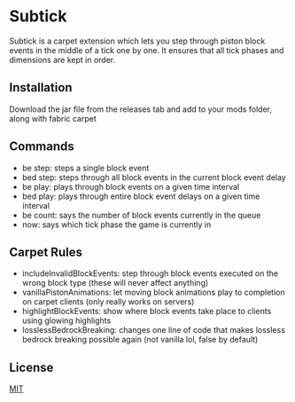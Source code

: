 # Subtick

Subtick is a carpet extension which lets you step through piston block events in the middle of a tick one by one. It ensures that all tick phases and dimensions are kept in order.

## Installation

Download the jar file from the releases tab and add to your mods folder, along with fabric carpet

## Commands
* be step: steps a single block event
* bed step: steps through all block events in the current block event delay
* be play: plays through block events on a given time interval
* bed play: plays through entire block event delays on a given time interval
* be count: says the number of block events currently in the queue
* now: says which tick phase the game is currently in

## Carpet Rules
* includeInvalidBlockEvents: step through block events executed on the wrong block type (these will never affect anything)
* vanillaPistonAnimations: let moving block animations play to completion on carpet clients (only really works on servers)
* highlightBlockEvents: show where block events take place to clients using glowing highlights
* losslessBedrockBreaking: changes one line of code that makes lossless bedrock breaking possible again (not vanilla lol, false by default)

## License
[MIT](https://choosealicense.com/licenses/mit/)
